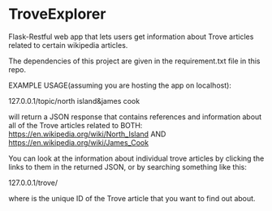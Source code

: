# TroveExplorer

Flask-Restful web app that lets users get information about Trove articles related to certain wikipedia articles.

The dependencies of this project are given in the requirement.txt file in this repo.

EXAMPLE USAGE(assuming you are hosting the app on localhost):

127.0.0.1/topic/north island&james cook

will return a JSON response that contains references and information about all of the Trove articles related to BOTH:
https://en.wikipedia.org/wiki/North_Island
AND
https://en.wikipedia.org/wiki/James_Cook

You can look at the information about individual trove articles by clicking the links to them in the returned JSON, or by searching something like this:

127.0.0.1/trove/<someTroveArticleID>

where <someTroveArticleID> is the unique ID of the Trove article that you want to find out about.




